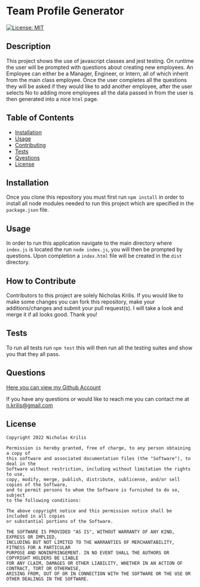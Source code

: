 
  # Team Profile Generator

  [![License: MIT](https://img.shields.io/badge/License-MIT-yellow.svg)](https://opensource.org/licenses/MIT)

  ## Description
  
  This project shows the use of javascript classes and jest testing. On runtime the user will be prompted with questions about creating new employees. An Employee can either be a Manager, Engineer, or Intern, all of which inherit from the main class employee. Once the user completes all the questions they will be asked if they would like to add another employee, after the user selects No to adding more employees all the data passed in from the user is then generated into a nice `html` page.
  
  ## Table of Contents
  
  - [Installation](#installation)
  - [Usage](#usage)
  - [Contributing](#how-to-contribute)
  - [Tests](#tests)
  - [Qyestions](#questions)
  - [License](#license)
  
  ## Installation
  Once you clone this repository you must first run `npm install` in order to install all node modules needed to run this project which are specified in the `package.json` file.
  ## Usage
  In order to run this application navigate to the main directory where `index.js` is located the run `node index.js`, you will then be prompted by questions. Upon completion a `index.html` file will be created in the `dist` directory.
  ## How to Contribute
  Contributors to this project are solely Nicholas Krilis. If you would like to make some changes you can fork this repository, make your additions/changes and submit your pull request(s). I will take a look and merge it if all looks good. Thank you!
  ## Tests
  To run all tests run `npm test` this will then run all the testing suites and show you that they all pass.
  ## Questions
  [Here you can view my Github Account](https://github.com/nkrilis)

  If you have any questions or would like to reach me you can contact me at [n.krilis@gmail.com](mailto:n.krilis@gmail.com?subject=[GitHub]%20Source%20Han%20Sans)

  ## License

    Copyright 2022 Nicholas Krilis

    Permission is hereby granted, free of charge, to any person obtaining a copy of 
    this software and associated documentation files (the "Software"), to deal in the 
    Software without restriction, including without limitation the rights to use, 
    copy, modify, merge, publish, distribute, sublicense, and/or sell copies of the Software, 
    and to permit persons to whom the Software is furnished to do so, subject 
    to the following conditions:

    The above copyright notice and this permission notice shall be included in all copies 
    or substantial portions of the Software.

    THE SOFTWARE IS PROVIDED "AS IS", WITHOUT WARRANTY OF ANY KIND, EXPRESS OR IMPLIED, 
    INCLUDING BUT NOT LIMITED TO THE WARRANTIES OF MERCHANTABILITY, FITNESS FOR A PARTICULAR 
    PURPOSE AND NONINFRINGEMENT. IN NO EVENT SHALL THE AUTHORS OR COPYRIGHT HOLDERS BE LIABLE 
    FOR ANY CLAIM, DAMAGES OR OTHER LIABILITY, WHETHER IN AN ACTION OF CONTRACT, TORT OR OTHERWISE, 
    ARISING FROM, OUT OF OR IN CONNECTION WITH THE SOFTWARE OR THE USE OR OTHER DEALINGS IN THE SOFTWARE.

